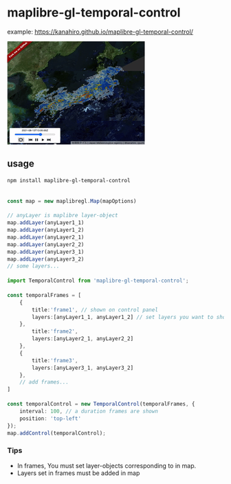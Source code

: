 # maplibre-gl-temporal-control

example: https://kanahiro.github.io/maplibre-gl-temporal-control/

<img src='./imgs/anime.gif'>

## usage

```sh
npm install maplibre-gl-temporal-control
```

```typescript

const map = new maplibregl.Map(mapOptions)

// anyLayer is maplibre layer-object
map.addLayer(anyLayer1_1)
map.addLayer(anyLayer1_2)
map.addLayer(anyLayer2_1)
map.addLayer(anyLayer2_2)
map.addLayer(anyLayer3_1)
map.addLayer(anyLayer3_2)
// some layers...

import TemporalControl from 'maplibre-gl-temporal-control';

const temporalFrames = [
    {
        title:'frame1', // shown on control panel
        layers:[anyLayer1_1, anyLayer1_2] // set layers you want to show at one frame...
    },
        title:'frame2',
        layers:[anyLayer2_1, anyLayer2_2]
    },
    {
        title:'frame3',
        layers:[anyLayer3_1, anyLayer3_2]
    },
    // add frames...
]

const temporalControl = new TemporalControl(temporalFrames, {
    interval: 100, // a duration frames are shown
    position: 'top-left'
});
map.addControl(temporalControl);
```

### Tips

-   In frames, You must set layer-objects corresponding to in map.
-   Layers set in frames must be added in map
